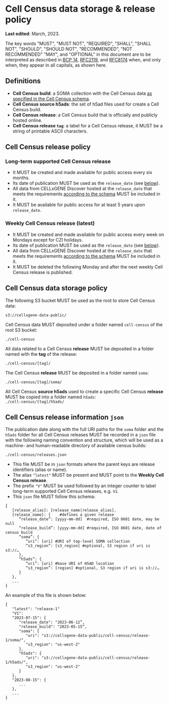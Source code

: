 # Cell Census data storage & release policy

**Last edited**: March, 2023.

The key words "MUST", "MUST NOT", "REQUIRED", "SHALL", "SHALL NOT", "SHOULD", "SHOULD NOT", "RECOMMENDED", "NOT RECOMMENDED" "MAY", and "OPTIONAL" in this document are to be interpreted as described in [BCP 14](https://tools.ietf.org/html/bcp14), [RFC2119](https://www.rfc-editor.org/rfc/rfc2119.txt), and [RFC8174](https://www.rfc-editor.org/rfc/rfc8174.txt) when, and only when, they appear in all capitals, as shown here.

## Definitions

* **Cell Census build**: a SOMA collection with the Cell Census data [as specified in the Cell Census schema](https://github.com/chanzuckerberg/cell-census/blob/main/docs/cell_census_schema.md#data-encoding-and-organization). 
* **Cell Census source h5ads**: the set of h5ad files used for create a Cell Census build.
* **Cell Census release**: a Cell Census build that is officially and publicly hosted online.
* **Cell Census release `tag`**:  a label for a Cell Census release, it MUST be a string of printable ASCII characters.

## Cell Census release policy

### Long-term supported Cell Census release

* It MUST be created and made available for public access every six months. 
* Its date of publication MUST be used as the `release_date` (see [below](#Cell-Census-release-information)). 
* All data from CELLxGENE Discover hosted at the `release_date` that meets the requirements [according to the schema](https://github.com/chanzuckerberg/cell-census/blob/main/docs/cell_census_schema.md#data-included) MUST be included in it.
* It MUST be available for public access for at least 5 years upon `release_date`.

### Weekly Cell Census release (latest)

* It MUST be created and made available for public access every week on Mondays except for CZI holidays.
* Its date of publication MUST be used as the `release_date` (see [below](#Cell-Census-release-information)). 
* All data from CELLxGENE Discover hosted at the `release_date` that meets the requirements [according to the schema](https://github.com/chanzuckerberg/cell-census/blob/main/docs/cell_census_schema.md#data-included) MUST be included in it.
* It MUST be deleted the following Monday and after the next weekly Cell Census release is published.


## Cell Census data storage policy

The following S3 bucket MUST be used as the root to store Cell Census data:

`s3://cellxgene-data-public/`

Cell Census data MUST deposited under a folder named `cell-census` of the root S3 bucket:
 
 `./cell-census`
 
All data related to a Cell Census **release** MUST be deposited in a folder named with the **tag** of the release:

 `./cell-census/[tag]/`


The Cell Census **release** MUST be deposited in a folder named `soma`:

`./cell-census/[tag]/soma/`

All Cell Census **source h5ads** used to create a specific Cell Census **release** MUST be copied into a folder named `h5ads`:	
`./cell-census/[tag]/h5ads/`


## Cell Census release information `json`

The publication date along with the full URI paths for the `soma` folder and the `h5ads` folder  for all Cell Census releases  MUST be recorded in a `json` file with the following naming convention and structure, which will be used as a machine- and human-readable directory of available census builds:

`./cell-census/releases.json`

* This file MUST be in `json` formats where the parent keys are release identifiers (alias or name). 
* The alias `"latest"` MUST be present and MUST point to the **Weekly Cell Census release**. 
* The prefix `"V"` MUST be used followed by an integer counter to label long-term supported Cell Census releases, e.g. `V1`.
* This `json` file MUST follow this schema:


```
{
   [release_alias]: [release_name|release_alias],
   [release_name]: {	#defines a given release
      “release_date”: [yyyy-mm-dd]  #required, ISO 8601 date, may be null
      “release_build”: [yyyy-mm-dd] #required, ISO 8601 date, date of census build
      “soma”: {
         “uri”: [uri] #URI of top-level SOMA collection
         “s3_region”: [s3_region] #optional, S3 region if uri is s3://…
      },
      “h5ads”: {
         “uri”: [uri] #base URI of H5AD location
         “s3_region”: [region] #optional, S3 region if uri is s3://…
      }
   },
   ...
}
```

An example of this file is shown below:

```
{
   "latest": "release-1"
   "V1": 
   "2023-07-15": {
      "release_date": "2023-06-12”,
      "release_build": "2023-05-15”,
      "soma": {
         "uri": "s3://cellxgene-data-public/cell-census/release-1/soma/",
         "s3_region": "us-west-2"
      },
      "h5ads": {
         "uri": "s3://cellxgene-data-public/cell-census/release-1/h5ads/",
         "s3_region": "us-west-2"
      }
   },
   "2023-08-15": {
      ...
   },
   ...
}
```

